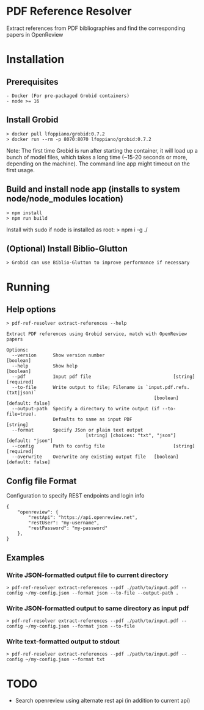 # PDF Reference Resolver
Extract references from PDF bibliographies and find the corresponding papers in OpenReview

# Installation
## Prerequisites
    - Docker (For pre-packaged Grobid containers)
    - node >= 16

## Install Grobid
    > docker pull lfoppiano/grobid:0.7.2
    > docker run --rm -p 8070:8070 lfoppiano/grobid:0.7.2

Note: The first time Grobid is run after starting the container, it will load up a bunch of model files, which takes
a long time (~15-20 seconds or more, depending on the machine). The command line app might timeout  on the
first usage.

## Build and install node app (installs to system node/node_modules location)
    > npm install
    > npm run build

Install with sudo if node is installed as root:
    > npm i -g ./


## (Optional) Install Biblio-Glutton
    > Grobid can use Biblio-Glutton to improve performance if necessary

# Running
## Help options
    > pdf-ref-resolver extract-references --help

    Extract PDF references using Grobid service, match with OpenReview papers

    Options:
      --version      Show version number                                   [boolean]
      --help         Show help                                             [boolean]
      --pdf          Input pdf file                              [string] [required]
      --to-file      Write output to file; Filename is `input.pdf.refs.(txt|json)`
                                                          [boolean] [default: false]
      --output-path  Specify a directory to write output (if --to-file=true).
                     Defaults to same as input PDF                          [string]
      --format       Specify JSon or plain text output
                                 [string] [choices: "txt", "json"] [default: "json"]
      --config       Path to config file                         [string] [required]
      --overwrite    Overwrite any existing output file   [boolean] [default: false]

## Config file Format
Configuration to specify REST endpoints and login info

    {
        "openreview": {
            "restApi": "https://api.openreview.net",
            "restUser": "my-username",
            "restPassword": "my-password"
        },
    }

## Examples
### Write JSON-formatted output file to current directory
    > pdf-ref-resolver extract-references --pdf ./path/to/input.pdf --config ~/my-config.json --format json --to-file --output-path .

### Write JSON-formatted output to same directory as input pdf
    > pdf-ref-resolver extract-references --pdf ./path/to/input.pdf --config ~/my-config.json --format json --to-file

### Write text-formatted output to stdout
    > pdf-ref-resolver extract-references --pdf ./path/to/input.pdf --config ~/my-config.json --format txt

# TODO
- Search openreview using alternate rest api (in addition to current api)
